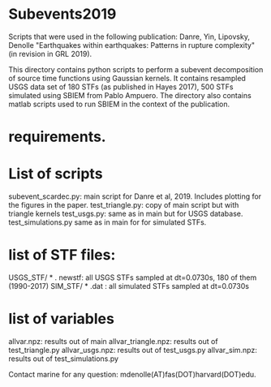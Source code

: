 # Subevents2019


Scripts that were used in the following publication:
Danre, Yin, Lipovsky, Denolle "Earthquakes within earthquakes: Patterns in rupture complexity" (in revision in GRL 2019).

This directory contains python scripts to perform a subevent decomposition of source time functions using Gaussian kernels. It contains resampled USGS data set of 180 STFs (as published in Hayes 2017), 500 STFs simulated using SBIEM from Pablo Ampuero.
The directory also contains matlab scripts used to run SBIEM in the context of the publication.


# requirements.


# List of scripts

subevent_scardec.py: main script for Danre et al, 2019. Includes plotting for the figures in the paper.
test_triangle.py:       copy of main script but with triangle kernels
test_usgs.py:           same as in main but for USGS database.
test_simulations.py     same as in main for for simulated STFs.

# list of STF files:
USGS_STF/ * . newstf:  all USGS STFs sampled at dt=0.0730s, 180 of them (1990-2017)
SIM_STF/ * .dat     :  all simulated STFs sampled at dt=0.0730s


# list of variables
allvar.npz:   results out of main
allvar_triangle.npz:  results out of test_triangle.py
allvar_usgs.npz:    results out of test_usgs.py
allvar_sim.npz:     results out of test_simulations.py



Contact marine for any question: mdenolle(AT)fas(DOT)harvard(DOT)edu.

